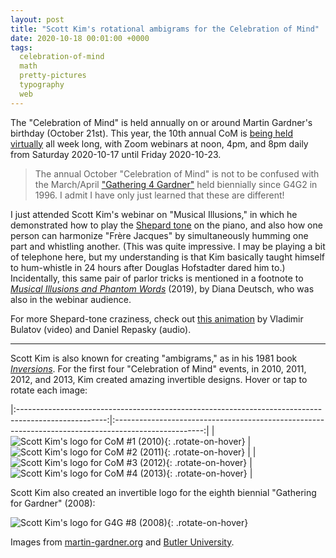 ```yaml
---
layout: post
title: "Scott Kim's rotational ambigrams for the Celebration of Mind"
date: 2020-10-18 00:01:00 +0000
tags:
  celebration-of-mind
  math
  pretty-pictures
  typography
  web
---
```


The "Celebration of Mind" is held annually on or around Martin Gardner's birthday (October 21st).
This year, the 10th annual CoM is [being held virtually](https://www.gathering4gardner.org/g4gs-celebration-of-mind-2020/)
all week long, with Zoom webinars at noon, 4pm, and 8pm daily from Saturday 2020-10-17 until Friday 2020-10-23.

> The annual October "Celebration of Mind" is not to be confused with the
> March/April ["Gathering 4 Gardner"](https://www.gathering4gardner.org/category/g4gn-recaps/)
> held biennially since G4G2 in 1996.
> I admit I have only just learned that these are different!

I just attended Scott Kim's webinar on "Musical Illusions," in which he demonstrated how to play the
[Shepard tone](https://www.youtube.com/watch?v=boJD_gTLavA) on the piano, and also how one person can
harmonize "Frère Jacques" by simultaneously humming one part and whistling another. (This was quite
impressive. I may be playing a bit of telephone here, but my understanding is that Kim basically taught
himself to hum-whistle in 24 hours after Douglas Hofstadter dared him to.) Incidentally, this
same pair of parlor tricks is mentioned in a footnote to [_Musical Illusions and Phantom Words_](https://amzn.to/3k8Mrwc) (2019),
by Diana Deutsch, who was also in the webinar audience.

For more Shepard-tone craziness, check out [this animation](https://www.youtube.com/watch?v=u9VMfdG873E&ab_channel=VladimirBulatov)
by Vladimir Bulatov (video) and Daniel Repasky (audio).

----

Scott Kim is also known for creating "ambigrams," as in his 1981 book [_Inversions_](https://amzn.to/358YFOZ).
For the first four "Celebration of Mind" events, in 2010, 2011, 2012, and 2013, Kim created amazing
invertible designs. Hover or tap to rotate each image:

|:----------------------------------------------------------------------------------------------------:|:----------------------------------------------------------------------------------------------------:|
| ![Scott Kim's logo for CoM #1 (2010)](/blog/images/2020-10-18-ambigram-2010.jpg){: .rotate-on-hover} | ![Scott Kim's logo for CoM #2 (2011)](/blog/images/2020-10-18-ambigram-2011.jpg){: .rotate-on-hover} |
| ![Scott Kim's logo for CoM #3 (2012)](/blog/images/2020-10-18-ambigram-2012.jpg){: .rotate-on-hover} | ![Scott Kim's logo for CoM #4 (2013)](/blog/images/2020-10-18-ambigram-2013.jpg){: .rotate-on-hover} |

Scott Kim also created an invertible logo for the eighth biennial "Gathering for Gardner" (2008):

![Scott Kim's logo for G4G #8 (2008)](/blog/images/2020-10-18-ambigram-2008.png){: .rotate-on-hover}

Images from [martin-gardner.org](http://martin-gardner.org/TributeGraphics.html) and
[Butler University](https://digitalcommons.butler.edu/faculty_images/23/).

<script>
    window.addEventListener('load', function () {
        for (var e of document.getElementsByClassName('rotate-on-hover')) {
            e.addEventListener('click', function () { this.classList.toggle('inverted'); });
        }
    });
</script>
